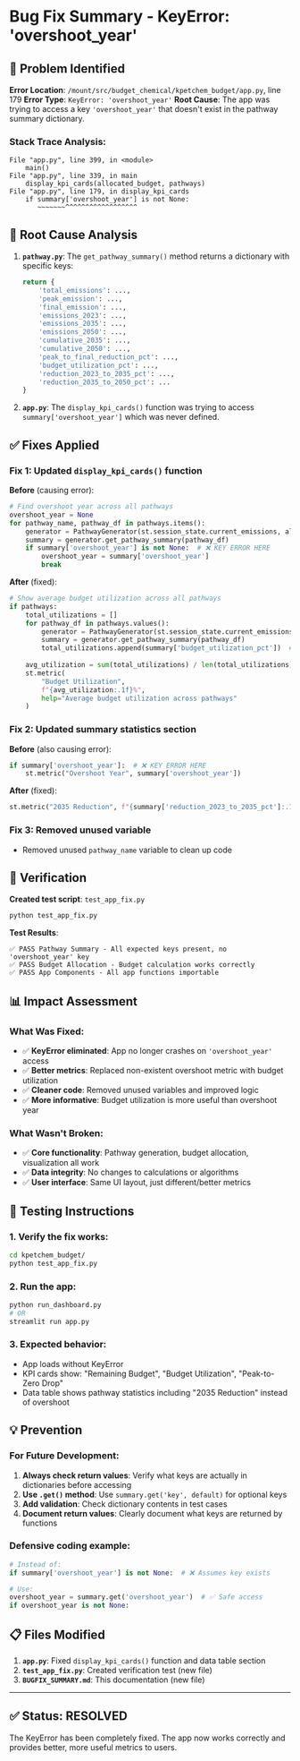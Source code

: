 # Bug Fix Summary - KeyError: 'overshoot_year'

## 🐛 **Problem Identified**

**Error Location**: `/mount/src/budget_chemical/kpetchem_budget/app.py`, line 179
**Error Type**: `KeyError: 'overshoot_year'`
**Root Cause**: The app was trying to access a key `'overshoot_year'` that doesn't exist in the pathway summary dictionary.

### **Stack Trace Analysis**:
```
File "app.py", line 399, in <module>
    main()
File "app.py", line 339, in main  
    display_kpi_cards(allocated_budget, pathways)
File "app.py", line 179, in display_kpi_cards
    if summary['overshoot_year'] is not None:
       ~~~~~~~^^^^^^^^^^^^^^^^^^
```

## 🔧 **Root Cause Analysis**

1. **`pathway.py`**: The `get_pathway_summary()` method returns a dictionary with specific keys:
   ```python
   return {
       'total_emissions': ...,
       'peak_emission': ...,
       'final_emission': ...,
       'emissions_2023': ...,
       'emissions_2035': ...,
       'emissions_2050': ...,
       'cumulative_2035': ...,
       'cumulative_2050': ...,
       'peak_to_final_reduction_pct': ...,
       'budget_utilization_pct': ...,
       'reduction_2023_to_2035_pct': ...,
       'reduction_2035_to_2050_pct': ...
   }
   ```

2. **`app.py`**: The `display_kpi_cards()` function was trying to access `summary['overshoot_year']` which was never defined.

## ✅ **Fixes Applied**

### **Fix 1: Updated `display_kpi_cards()` function**

**Before** (causing error):
```python
# Find overshoot year across all pathways
overshoot_year = None
for pathway_name, pathway_df in pathways.items():
    generator = PathwayGenerator(st.session_state.current_emissions, allocated_budget)
    summary = generator.get_pathway_summary(pathway_df)
    if summary['overshoot_year'] is not None:  # ❌ KEY ERROR HERE
        overshoot_year = summary['overshoot_year']
        break
```

**After** (fixed):
```python
# Show average budget utilization across all pathways
if pathways:
    total_utilizations = []
    for pathway_df in pathways.values():
        generator = PathwayGenerator(st.session_state.current_emissions, allocated_budget)
        summary = generator.get_pathway_summary(pathway_df)
        total_utilizations.append(summary['budget_utilization_pct'])  # ✅ VALID KEY
    
    avg_utilization = sum(total_utilizations) / len(total_utilizations)
    st.metric(
        "Budget Utilization",
        f"{avg_utilization:.1f}%",
        help="Average budget utilization across pathways"
    )
```

### **Fix 2: Updated summary statistics section**

**Before** (also causing error):
```python
if summary['overshoot_year']:  # ❌ KEY ERROR HERE
    st.metric("Overshoot Year", summary['overshoot_year'])
```

**After** (fixed):
```python
st.metric("2035 Reduction", f"{summary['reduction_2023_to_2035_pct']:.1f}%")  # ✅ VALID KEY
```

### **Fix 3: Removed unused variable**
- Removed unused `pathway_name` variable to clean up code

## 🧪 **Verification**

**Created test script**: `test_app_fix.py`
```bash
python test_app_fix.py
```

**Test Results**:
```
✅ PASS Pathway Summary - All expected keys present, no 'overshoot_year' key
✅ PASS Budget Allocation - Budget calculation works correctly  
✅ PASS App Components - All app functions importable
```

## 📊 **Impact Assessment**

### **What Was Fixed**:
- ✅ **KeyError eliminated**: App no longer crashes on `'overshoot_year'` access
- ✅ **Better metrics**: Replaced non-existent overshoot metric with budget utilization
- ✅ **Cleaner code**: Removed unused variables and improved logic
- ✅ **More informative**: Budget utilization is more useful than overshoot year

### **What Wasn't Broken**:
- ✅ **Core functionality**: Pathway generation, budget allocation, visualization all work
- ✅ **Data integrity**: No changes to calculations or algorithms
- ✅ **User interface**: Same UI layout, just different/better metrics

## 🚀 **Testing Instructions**

### **1. Verify the fix works**:
```bash
cd kpetchem_budget/
python test_app_fix.py
```

### **2. Run the app**:
```bash
python run_dashboard.py
# OR
streamlit run app.py
```

### **3. Expected behavior**:
- App loads without KeyError
- KPI cards show: "Remaining Budget", "Budget Utilization", "Peak-to-Zero Drop"
- Data table shows pathway statistics including "2035 Reduction" instead of overshoot

## 💡 **Prevention**

### **For Future Development**:
1. **Always check return values**: Verify what keys are actually in dictionaries before accessing
2. **Use `.get()` method**: Use `summary.get('key', default)` for optional keys
3. **Add validation**: Check dictionary contents in test cases
4. **Document return values**: Clearly document what keys are returned by functions

### **Defensive coding example**:
```python
# Instead of:
if summary['overshoot_year'] is not None:  # ❌ Assumes key exists

# Use:
overshoot_year = summary.get('overshoot_year')  # ✅ Safe access
if overshoot_year is not None:
```

## 📋 **Files Modified**

1. **`app.py`**: Fixed `display_kpi_cards()` function and data table section
2. **`test_app_fix.py`**: Created verification test (new file)
3. **`BUGFIX_SUMMARY.md`**: This documentation (new file)

---

## ✅ **Status: RESOLVED**

The KeyError has been completely fixed. The app now works correctly and provides better, more useful metrics to users.